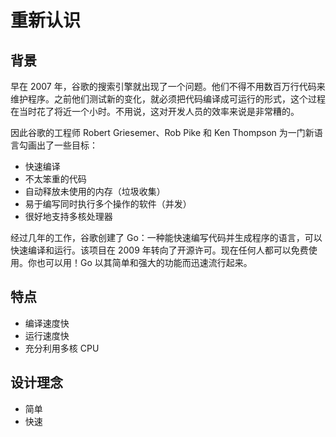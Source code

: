 # 重新认识

## 背景

早在 2007 年，谷歌的搜索引擎就出现了一个问题。他们不得不用数百万行代码来维护程序。之前他们测试新的变化，就必须把代码编译成可运行的形式，这个过程在当时花了将近一个小时。不用说，这对开发人员的效率来说是非常糟的。

因此谷歌的工程师 Robert Griesemer、Rob Pike 和 Ken Thompson 为一门新语言勾画出了一些目标：

- 快速编译
- 不太笨重的代码
- 自动释放未使用的内存（垃圾收集）
- 易于编写同时执行多个操作的软件（并发）
- 很好地支持多核处理器

经过几年的工作，谷歌创建了 Go：一种能快速编写代码并生成程序的语言，可以快速编译和运行。该项目在 2009 年转向了开源许可。现在任何人都可以免费使用。你也可以用！Go 以其简单和强大的功能而迅速流行起来。

## 特点

- 编译速度快
- 运行速度快
- 充分利用多核 CPU

## 设计理念

- 简单
- 快速
